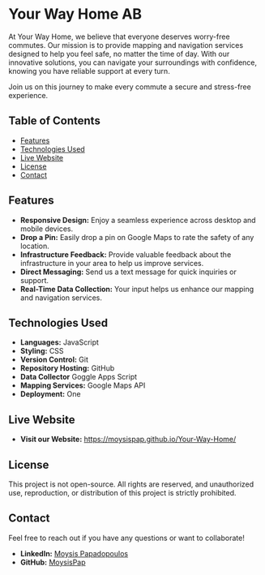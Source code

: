 # Your Way Home AB

At Your Way Home, we believe that everyone deserves worry-free commutes. Our mission is to provide mapping and navigation services designed to help you feel safe, no matter the time of day. With our innovative solutions, you can navigate your surroundings with confidence, knowing you have reliable support at every turn.

Join us on this journey to make every commute a secure and stress-free experience.

## Table of Contents

- [Features](#features)
- [Technologies Used](#technologies-used)
- [Live Website](#live-website)
- [License](#license)
- [Contact](#contact)

## Features

- **Responsive Design:** Enjoy a seamless experience across desktop and mobile devices.
- **Drop a Pin:** Easily drop a pin on Google Maps to rate the safety of any location.
- **Infrastructure Feedback:** Provide valuable feedback about the infrastructure in your area to help us improve services.
- **Direct Messaging:** Send us a text message for quick inquiries or support.
- **Real-Time Data Collection:** Your input helps us enhance our mapping and navigation services.

## Technologies Used

- **Languages:** JavaScript
- **Styling:** CSS
- **Version Control:** Git
- **Repository Hosting:** GitHub
- **Data Collector** Goggle Apps Script
- **Mapping Services:** Google Maps API
- **Deployment:** One

## Live Website

- **Visit our Website:** <a href="https://yourwayhome.eu/stockholm.html" target="_blank" rel="noopener noreferrer">https://moysispap.github.io/Your-Way-Home/</a>

## License

This project is not open-source. All rights are reserved, and unauthorized use, reproduction, or distribution of this project is strictly prohibited.

## Contact

Feel free to reach out if you have any questions or want to collaborate!

- **LinkedIn:** [Moysis Papadopoulos](https://www.linkedin.com/in/moysis-papadopoulos/)
- **GitHub:** [MoysisPap](https://github.com/MoysisPap)
